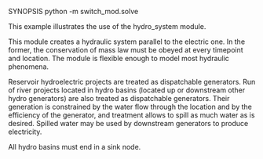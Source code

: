 SYNOPSIS
    python -m switch_mod.solve

This example illustrates the use of the hydro_system module.

This module creates a hydraulic system parallel to the electric one. In
the former, the conservation of mass law must be obeyed at every timepoint
and location. The module is flexible enough to model most hydraulic
phenomena.

Reservoir hydroelectric projects are treated as dispatchable generators.
Run of river projects located in hydro basins (located up or downstream
other hydro generators) are also treated as dispatchable generators. Their generation is constrained by the water flow through the location and by the 
efficiency of the generator, and treatment allows to spill as much water 
as is desired. Spilled water may be used by downstream generators to 
produce electricity.

All hydro basins must end in a sink node.
